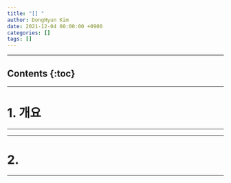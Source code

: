 ```yaml
---
title: "[] "
author: DongHyun Kim
date: 2021-12-04 00:00:00 +0900
categories: []
tags: []
---
```


---
**Contents**
{:toc}
---

---
# 1. 개요
---

---
# 2. 
---
